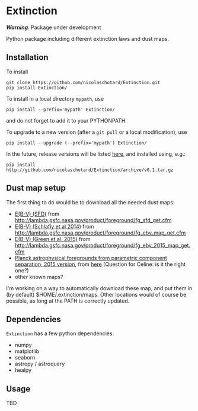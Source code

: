 # Extinction

***Warning***: Package under development

Python package including different extinction laws and dust maps.

## Installation

To install

```
git clone https://github.com/nicolaschotard/Extinction.git
pip install Extinction/
```

To install in a local directory `mypath`, use
```
pip install --prefix='mypath' Extinction/
```
and do not forget to add it to your PYTHONPATH.

To upgrade to a new version (after a `git pull` or a local modification), use
```
pip install --upgrade (--prefix='mypath') Extinction/
```

In the future, release versions will be listed
[here](http://github.com/nicolaschotard/Extinction/releases), and
installed using, e.g.:

```
pip install http://github.com/nicolaschotard/Extinction/archive/v0.1.tar.gz
```

## Dust map setup

The first thing to do would be to download all the needed dust maps:

- [E(B-V) (SFD)](http://lambda.gsfc.nasa.gov/data/foregrounds/SFD/lambda_sfd_ebv.fits) from http://lambda.gsfc.nasa.gov/product/foreground/fg_sfd_get.cfm
- [E(B-V) (Schlafly et al 2014)](http://lambda.gsfc.nasa.gov/data/foregrounds/EBV/ps1-ebv-4.5kpc.fits) from http://lambda.gsfc.nasa.gov/product/foreground/fg_ebv_map_get.cfm
- [E(B-V) (Green et al. 2015)](http://lambda.gsfc.nasa.gov/data/foregrounds/EBV/lambda_green_dust_map_2d.fits) from http://lambda.gsfc.nasa.gov/product/foreground/fg_ebv_2015_map_get.cfm
- [Planck astrophysical foregrounds from parametric component separation, 2015 version](http://pla.esac.esa.int/pla/aio/product-action?MAP.MAP_ID=COM_CompMap_ThermalDust-commander_2048_R2.00.fits), from [here](https://wiki.cosmos.esa.int/planckpla2015/index.php/CMB_and_astrophysical_component_maps#Thermal_dust_emission_2) (Question for Celine: is it the right one?)
- other known maps?

I'm working on a way to automatically download these map, and put them in (by default) $HOME/.extinction/maps. Other locations would of course be possible, as long at the PATH is correctly updated.

## Dependencies

`Extinction` has a few python dependencies:

- numpy
- matplotlib
- seaborn
- astropy / astroquery
- healpy

## Usage

TBD